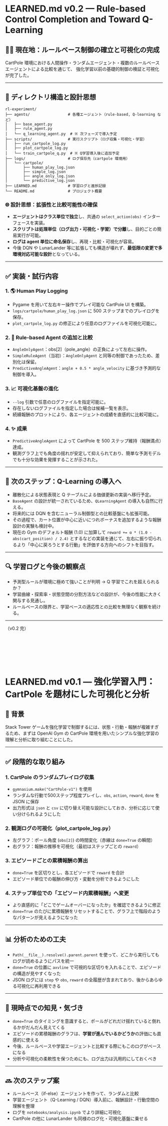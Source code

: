 # LEARNED.md v0.2 — Rule-based Control Completion and Toward Q-Learning

## 🧜‍♂️ 現在地：ルールベース制御の確立と可視化の完成

CartPole 環境における人間操作・ランダムエージェント・複数のルールベースエージェントによる比較を通じて、
強化学習以前の基礎的制御の検証と可視化が完了した。

---

## 📂 ディレクトリ構造と設計思想

```plaintext
rl-experiment/
├── agents/                 # 各種エージェント（rule-based, Q-learning など）
│   ├── base_agent.py
│   ├── rule_agent.py
│   └── q_learning_agent.py  # ※ 次フェーズで導入予定
├── scripts/                # 実行スクリプト（ログ収集・可視化・学習）
│   ├── run_cartpole_log.py
│   ├── plot_cartpole_log.py
│   └── train_cartpole_q.py  # ※ Q学習導入後に追加予定
├── logs/                   # ログ保存先（cartpole 環境用）
│   └── cartpole/
│       ├── human_play_log.json
│       ├── simple_log.json
│       ├── angle_only_log.json
│       └── predictive_log.json
├── LEARNED.md              # 学習ログと進捗記録
└── README.md               # プロジェクト概要
```

### 🌐 設計思想：拡張性と比較可能性の確保

* **エージェントはクラス単位で独立**し、共通の `select_action(obs)` インターフェースを実装。
* **スクリプトは処理単位（ログ出力・可視化・学習）で分離**し、目的ごとの簡易実行が可能。
* **ログは agent 単位に命名保存**し、再現・比較・可視化が容易。
* 今後 DQN や LunarLander 等に拡張しても構造が壊れず、**最低限の変更で多環境対応可能な設計**となっている。

---

## ✅ 実装・試行内容

### 1. 🌎 Human Play Logging

* Pygame を用いて左右キー操作でプレイ可能な CartPole UI を構築。
* `logs/cartpole/human_play_log.json` に 500 ステップまでのプレイログを保存。
* `plot_cartpole_log.py` の修正により任意のログファイルを可視化可能に。

### 2. 🤷 Rule-based Agent の追加と比較

* `AngleOnlyAgent`：obs\[2]（pole\_angle）の正負によって左右に操作。
* `SimpleRuleAgent`（当初）：`AngleOnlyAgent` と同等の制御であったため、差別化は保留。
* `PredictiveAngleAgent`：`angle + 0.5 * angle_velocity` に基づき予測的な制御を導入。

### 3. 📈 可視化基盤の進化

* `--log` 引数で任意のログファイルを指定可能に。
* 存在しないログファイルを指定した場合は候補一覧を表示。
* 続續報酬のプロットにより、各エージェントの成績を直感的に比較可能に。

### 4. ✨ 成果

* `PredictiveAngleAgent` によって CartPole を 500 ステップ維持（報酬満点）達成。
* 観測グラフ上でも角度の揺れが安定して抑えられており、簡単な予測モデルでも十分な効果を発揮することが示された。

---

## 🔄 次のステップ：Q-Learning の導入へ

* 離散化による状態表現と Q テーブルによる価値更新の実装へ移行予定。
* `BaseAgent` の設計が統一されているため、`QLearningAgent` の導入も自然に行える。
* 将来的には DQN を含むニューラル制御型との比較基盤にも拡張可能。
* その過程で、カート位置が中心に近いにつれボーナスを追加するような報酬設計の実験も検討中。
* 現在の Gym のデフォルト報酬 (1.0) に加算して
  `reward += α * (1.0 - abs(cart_position) / 2.4)`
  とするなどの実装を通じて、左右に振り切られるより「中心に戻ろうとする行動」を評価する方向へのシフトを目指す。

---

## 🔍 学習ログと今後の観察点

* 予測型ルールが環境に極めて強いことが判明 → Q 学習でこれを超えられるか？
* 学習曲線・探索率・状態空間の分割方法などの設計が、今後の性能に大きく関与する見通し。
* ルールベースの限界と、学習ベースの適応性との比較を無理なく観察を続ける。

---

（v0.2 完）


</br>
</br>
</br>
</br>
</br>

# LEARNED.md v0.1 — 強化学習入門：CartPole を題材にした可視化と分析

## 🧠 背景

Stack Tower ゲームを強化学習で制御するには、状態・行動・報酬が複雑すぎるため、まずは OpenAI Gym の CartPole 環境を用いたシンプルな強化学習の理解と分析に取り組むことにした。

---

## ✅ 段階的な取り組み

### 1. CartPole のランダムプレイログ収集

- `gymnasium.make("CartPole-v1")` を使用
- ランダムな行動で500ステップ程度プレイし、`obs`, `action`, `reward`, `done` を JSON に保存
- 出力形式は `json` と `csv` に切り替え可能な設計にしておき、分析に応じて使い分けられるようにした

### 2. 観測ログの可視化（plot_cartpole_log.py）

- 左グラフ：ポール角度 (`obs[2]`) の時間変化（赤線は `done=True` の瞬間）
- 右グラフ：報酬の推移を可視化（最初はステップごとの `reward`）

### 3. エピソードごとの累積報酬の算出

- `done=True` を区切りとし、各エピソードで `reward` を合計
- エピソード単位での報酬の伸び方・変動を分析できるようにした

### 4. ステップ単位での「エピソード内累積報酬」へ変更

- より直感的に「どこでゲームオーバーになったか」を確認できるように修正
- `done=True` のたびに累積報酬をリセットすることで、グラフ上で階段のようなパターンが見えるようになった

---

## 📊 分析のための工夫

- `Path(__file__).resolve().parent.parent` を使って、どこから実行してもログが読めるようにパスを統一
- `done=True` の位置に `axvline` で可視的な区切りを入れることで、エピソードの構造が見やすくなった
- JSON ログには `step` や `obs`, `reward` の全履歴が含まれており、後からあらゆる可視化に再利用できる

---

## 🎯 現時点での知見・気づき

- `done=True` のタイミングを意識すると、ポールがどれだけ揺れていると倒れるかがだんだん見えてくる
- エピソードの累積報酬のグラフは、**学習が進んでいるかどうか**の評価にも直感的に使える
- 今後、ルールベースや学習エージェントと比較する際にもこのログがベースになる
- 分析や可視化の柔軟性を保つためにも、ログ出力は汎用的にしておくべき

---

## 🔜 次のステップ案

- ルールベース（if-else）エージェントを作って、ランダムと比較
- 学習エージェント（Q-Learning / DQN）導入前に、報酬設計・行動空間の理解を整理
- ログを `notebooks/analysis.ipynb` でより詳細に可視化
- CartPole の他に LunarLander も同様のログ化・可視化基盤に乗せる
